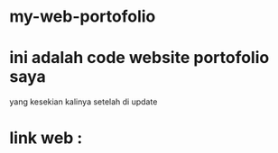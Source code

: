# my-web-portofolio

# ini adalah code website portofolio saya
  yang kesekian kalinya setelah di update
  
# link web :

